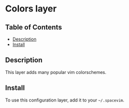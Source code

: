 # Colors layer

## Table of Contents

<!-- vim-markdown-toc GFM -->
* [Description](#description)
* [Install](#install)

<!-- vim-markdown-toc -->

## Description

This layer adds many popular vim colorschemes.

## Install

To use this configuration layer, add it to your `~/.spacevim`.
